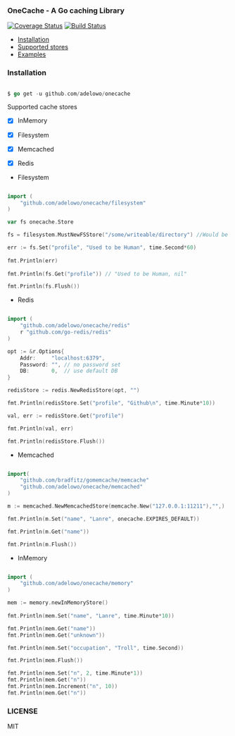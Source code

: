 ### OneCache - A Go caching Library

[![Coverage Status](https://coveralls.io/repos/github/adelowo/onecache/badge.svg)](https://coveralls.io/github/adelowo/onecache)
[![Build Status](https://img.shields.io/travis/adelowo/onecache/master.svg?style=flat-square)](https://travis-ci.org/adelowo/onecache.svg?branch=master)

- [Installation](#install)
- [Supported stores](#stores)
- [Examples](#eg)

<div id="install"></div>

### Installation

```go

$ go get -u github.com/adelowo/onecache

```

<div id="stores"></div>

Supported cache stores

- [x] InMemory
- [x] Filesystem
- [x] Memcached
- [x] Redis


<div id="eg"></div>

- Filesystem

```go

import (
	"github.com/adelowo/onecache/filesystem"
)

var fs onecache.Store

fs = filesystem.MustNewFSStore("/some/writeable/directory") //Would be created if it does not exists

err := fs.Set("profile", "Used to be Human", time.Second*60)
	 
fmt.Println(err)
	 
fmt.Println(fs.Get("profile")) // "Used to be Human, nil"

fmt.Println(fs.Flush())

```

- Redis 

```go

import (
	"github.com/adelowo/onecache/redis"
	r "github.com/go-redis/redis"
)

opt := &r.Options{
	Addr:     "localhost:6379",
	Password: "", // no password set
	DB:       0,  // use default DB
}

redisStore := redis.NewRedisStore(opt, "")

fmt.Println(redisStore.Set("profile", "Github\n", time.Minute*10))

val, err := redisStore.Get("profile")

fmt.Println(val, err)

fmt.Println(redisStore.Flush())


```

- Memcached

```go

import(
	"github.com/bradfitz/gomemcache/memcache"
	"github.com/adelowo/onecache/memcached"
)

m := memcached.NewMemcachedStore(memcache.New("127.0.0.1:11211"),"",)

fmt.Println(m.Set("name", "Lanre", onecache.EXPIRES_DEFAULT))

fmt.Println(m.Get("name"))

fmt.Println(m.Flush())


```

- InMemory

```go

import (
	"github.com/adelowo/onecache/memory"
)

mem := memory.newInMemoryStore()
	
fmt.Println(mem.Set("name", "Lanre", time.Minute*10))

fmt.Println(mem.Get("name"))
fmt.Println(mem.Get("unknown"))

fmt.Println(mem.Set("occupation", "Troll", time.Second))

fmt.Println(mem.Flush())

fmt.Println(mem.Set("n", 2, time.Minute*1))
fmt.Println(mem.Get("n"))
fmt.Println(mem.Increment("n", 10))
fmt.Println(mem.Get("n"))

```

### LICENSE
MIT
